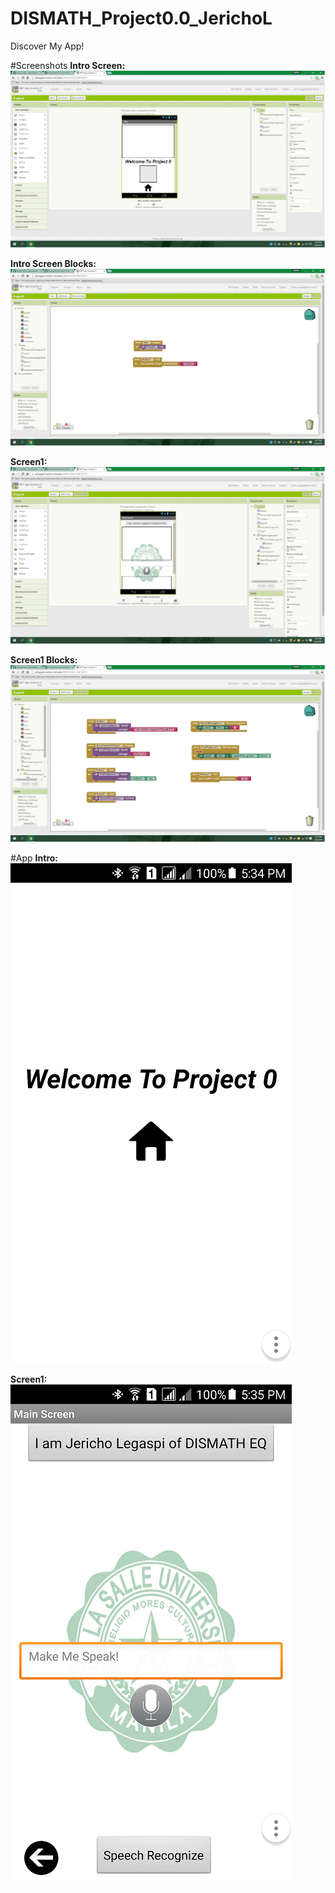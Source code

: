 # DISMATH_Project0.0_JerichoL
Discover My App!

#Screenshots
**Intro Screen:**
![](https://github.com/DeLaSalleUniversity-Manila-DISMATH-t216/DISMATH_Project0.0_JerichoL/blob/master/intro.jpg)

**Intro Screen Blocks:**
![](https://github.com/DeLaSalleUniversity-Manila-DISMATH-t216/DISMATH_Project0.0_JerichoL/blob/master/introblocks.jpg)

**Screen1:**
![](https://github.com/DeLaSalleUniversity-Manila-DISMATH-t216/DISMATH_Project0.0_JerichoL/blob/master/screen1.jpg)

**Screen1 Blocks:**
![](https://github.com/DeLaSalleUniversity-Manila-DISMATH-t216/DISMATH_Project0.0_JerichoL/blob/master/screen1blocks.jpg)

#App
**Intro:**
![](https://github.com/DeLaSalleUniversity-Manila-DISMATH-t216/DISMATH_Project0.0_JerichoL/blob/master/AppIntro.png?raw=true)

**Screen1:**
![](https://github.com/DeLaSalleUniversity-Manila-DISMATH-t216/DISMATH_Project0.0_JerichoL/blob/master/AppScreen1.png?raw=true)

